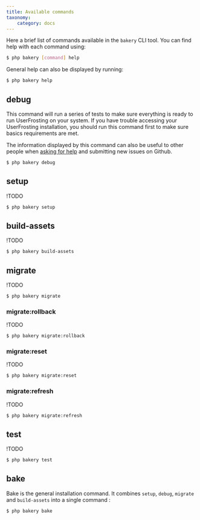 ```yaml
---
title: Available commands
taxonomy:
    category: docs
---
```


Here a brief list of commands available in the `bakery` CLI tool. You can find help with each command using:

```bash
$ php bakery [command] help
``` 

General help can also be displayed by running:

```bash
$ php bakery help
``` 

## debug
This command will run a series of tests to make sure everything is ready to run UserFrosting on your system. If you have trouble accessing your UserFrosting installation, you should run this command first to make sure basics requirements are met. 

The information displayed by this command can also be useful to other people when [asking for help](/installation/getting-help) and submitting new issues on Github. 

```bash
$ php bakery debug
``` 

## setup

!TODO

```bash
$ php bakery setup
``` 

## build-assets

!TODO

```bash
$ php bakery build-assets
``` 

## migrate

!TODO

```bash
$ php bakery migrate
``` 

### migrate:rollback

!TODO

```bash
$ php bakery migrate:rollback
``` 

### migrate:reset

!TODO

```bash
$ php bakery migrate:reset
``` 

### migrate:refresh

!TODO

```bash
$ php bakery migrate:refresh
``` 

## test

!TODO

```bash
$ php bakery test
``` 

## bake
Bake is the general installation command. It combines `setup`, `debug`, `migrate` and `build-assets` into a single command : 

```bash
$ php bakery bake
``` 